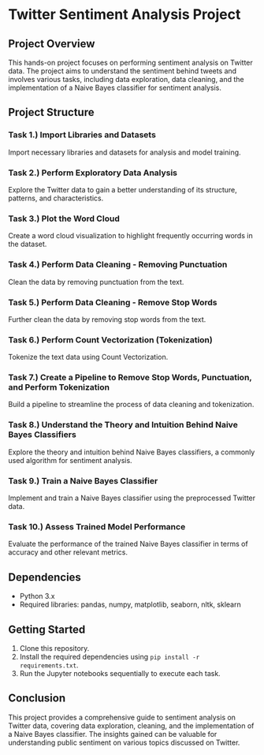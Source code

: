 # Twitter Sentiment Analysis Project

## Project Overview
This hands-on project focuses on performing sentiment analysis on Twitter data. The project aims to understand the sentiment behind tweets and involves various tasks, including data exploration, data cleaning, and the implementation of a Naive Bayes classifier for sentiment analysis.

## Project Structure

### Task 1.) Import Libraries and Datasets
Import necessary libraries and datasets for analysis and model training.

### Task 2.) Perform Exploratory Data Analysis
Explore the Twitter data to gain a better understanding of its structure, patterns, and characteristics.

### Task 3.) Plot the Word Cloud
Create a word cloud visualization to highlight frequently occurring words in the dataset.

### Task 4.) Perform Data Cleaning - Removing Punctuation
Clean the data by removing punctuation from the text.

### Task 5.) Perform Data Cleaning - Remove Stop Words
Further clean the data by removing stop words from the text.

### Task 6.) Perform Count Vectorization (Tokenization)
Tokenize the text data using Count Vectorization.

### Task 7.) Create a Pipeline to Remove Stop Words, Punctuation, and Perform Tokenization
Build a pipeline to streamline the process of data cleaning and tokenization.

### Task 8.) Understand the Theory and Intuition Behind Naive Bayes Classifiers
Explore the theory and intuition behind Naive Bayes classifiers, a commonly used algorithm for sentiment analysis.

### Task 9.) Train a Naive Bayes Classifier
Implement and train a Naive Bayes classifier using the preprocessed Twitter data.

### Task 10.) Assess Trained Model Performance
Evaluate the performance of the trained Naive Bayes classifier in terms of accuracy and other relevant metrics.

## Dependencies
- Python 3.x
- Required libraries: pandas, numpy, matplotlib, seaborn, nltk, sklearn

## Getting Started
1. Clone this repository.
2. Install the required dependencies using `pip install -r requirements.txt`.
3. Run the Jupyter notebooks sequentially to execute each task.

## Conclusion
This project provides a comprehensive guide to sentiment analysis on Twitter data, covering data exploration, cleaning, and the implementation of a Naive Bayes classifier. The insights gained can be valuable for understanding public sentiment on various topics discussed on Twitter.
